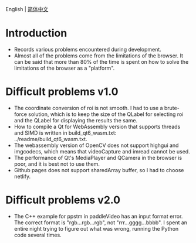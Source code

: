 English | [简体中文](./trouble_records_cn.md)

# Introduction

- Records various problems encountered during development.
- Almost all of the problems come from the limitations of the browser. It can be said that more than 80% of the time is spent on how to solve the limitations of the browser as a "platform".

# Difficult problems v1.0

- The coordinate conversion of roi is not smooth. I had to use a brute-force solution, which is to keep the size of the QLabel for selecting roi and the QLabel for displaying the results the same.
- How to compile a Qt for WebAssembly version that supports threads and SIMD is written in build_qt6_wasm.txt: ../readme/build_qt6_wasm.txt.
- The webassembly version of OpenCV does not support highgui and imgcodecs, which means that videoCapture and imread cannot be used.
- The performance of Qt's MediaPlayer and QCamera in the browser is poor, and it is best not to use them.
- Github pages does not support sharedArray buffer, so I had to choose netlify.

# Difficult problems v2.0

- The C++ example for ppstm in paddleVideo has an input format error. The correct format is "rgb...rgb...rgb", not "rrr...gggg...bbbb". I spent an entire night trying to figure out what was wrong, running the Python code several times.